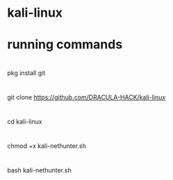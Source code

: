 # kali-linux

# running commands

#
pkg install git


#
git clone https://github.com/DRACULA-HACK/kali-linux

#
cd kali-linux

#

chmod +x kali-nethunter.sh

#

bash kali-nethunter.sh

#

